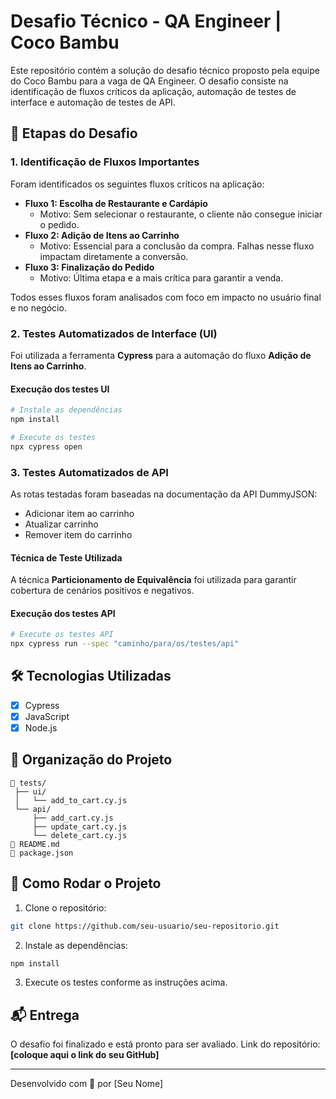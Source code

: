 # Desafio Técnico - QA Engineer | Coco Bambu

Este repositório contém a solução do desafio técnico proposto pela equipe do Coco Bambu para a vaga de QA Engineer. O desafio consiste na identificação de fluxos críticos da aplicação, automação de testes de interface e automação de testes de API.

## 🧠 Etapas do Desafio

### 1. Identificação de Fluxos Importantes

Foram identificados os seguintes fluxos críticos na aplicação:
- **Fluxo 1: Escolha de Restaurante e Cardápio**
  - Motivo: Sem selecionar o restaurante, o cliente não consegue iniciar o pedido.
- **Fluxo 2: Adição de Itens ao Carrinho**
  - Motivo: Essencial para a conclusão da compra. Falhas nesse fluxo impactam diretamente a conversão.
- **Fluxo 3: Finalização do Pedido**
  - Motivo: Última etapa e a mais crítica para garantir a venda.

Todos esses fluxos foram analisados com foco em impacto no usuário final e no negócio.

### 2. Testes Automatizados de Interface (UI)

Foi utilizada a ferramenta **Cypress** para a automação do fluxo **Adição de Itens ao Carrinho**.

#### Execução dos testes UI

```bash
# Instale as dependências
npm install

# Execute os testes
npx cypress open
```

### 3. Testes Automatizados de API

As rotas testadas foram baseadas na documentação da API DummyJSON:

- Adicionar item ao carrinho
- Atualizar carrinho
- Remover item do carrinho

#### Técnica de Teste Utilizada

A técnica **Particionamento de Equivalência** foi utilizada para garantir cobertura de cenários positivos e negativos.

#### Execução dos testes API

```bash
# Execute os testes API
npx cypress run --spec "caminho/para/os/testes/api"
```

## 🛠️ Tecnologias Utilizadas

- [x] Cypress
- [x] JavaScript
- [x] Node.js

## 📁 Organização do Projeto

```
📂 tests/
 ├── ui/
 │   └── add_to_cart.cy.js
 └── api/
     ├── add_cart.cy.js
     ├── update_cart.cy.js
     └── delete_cart.cy.js
📄 README.md
📄 package.json
```

## 🚀 Como Rodar o Projeto

1. Clone o repositório:
```bash
git clone https://github.com/seu-usuario/seu-repositorio.git
```

2. Instale as dependências:
```bash
npm install
```

3. Execute os testes conforme as instruções acima.

## 📬 Entrega

O desafio foi finalizado e está pronto para ser avaliado. Link do repositório: **[coloque aqui o link do seu GitHub]**

---

Desenvolvido com 💛 por [Seu Nome]

